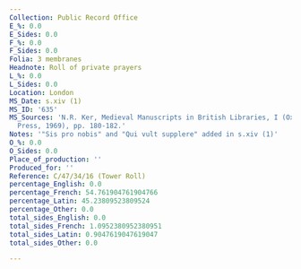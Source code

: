 ```yaml
---
Collection: Public Record Office
E_%: 0.0
E_Sides: 0.0
F_%: 0.0
F_Sides: 0.0
Folia: 3 membranes
Headnote: Roll of private prayers
L_%: 0.0
L_Sides: 0.0
Location: London
MS_Date: s.xiv (1)
MS_ID: '635'
MS_Sources: 'N.R. Ker, Medieval Manuscripts in British Libraries, I (Oxford: Clarendon
  Press, 1969), pp. 180-182.'
Notes: '"Sis pro nobis" and "Qui vult supplere" added in s.xiv (1)'
O_%: 0.0
O_Sides: 0.0
Place_of_production: ''
Produced_for: ''
Reference: C/47/34/16 (Tower Roll)
percentage_English: 0.0
percentage_French: 54.761904761904766
percentage_Latin: 45.23809523809524
percentage_Other: 0.0
total_sides_English: 0.0
total_sides_French: 1.0952380952380951
total_sides_Latin: 0.9047619047619047
total_sides_Other: 0.0

---
```

